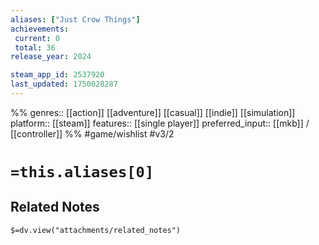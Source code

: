 ```yaml
---
aliases: ["Just Crow Things"]
achievements:
 current: 0
 total: 36
release_year: 2024

steam_app_id: 2537920
last_updated: 1750028287
---
```

%%
genres:: [[action]] [[adventure]] [[casual]] [[indie]] [[simulation]]
platform:: [[steam]]
features:: [[single player]]
preferred_input:: [[mkb]] / [[controller]]
%%
#game/wishlist
#v3/2

# `=this.aliases[0]`
## Related Notes
`$=dv.view("attachments/related_notes")`
